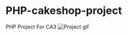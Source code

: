 # PHP-cakeshop-project
PHP Project For CA3
![Project gif](https://github.com/Sourav2003-03/PHP-cakeshop-project/assets/83117031/ea0f68f1-5339-42bd-93cd-b6016eca384a)
